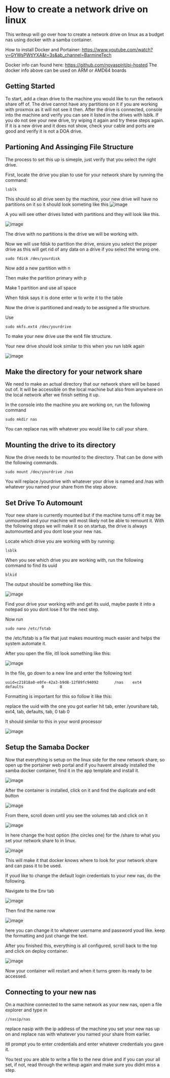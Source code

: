 # How to create a network drive on linux

This writeup will go over how to create a network drive on linux as a budget nas using docker with a samba container.

How to install Docker and Portainer: https://www.youtube.com/watch?v=GYWsPWtlYXA&t=3s&ab_channel=BarmineTech

Docker info can found here: https://github.com/novaspirit/pi-hosted
The docker info above can be used on ARM or AMD64 boards



## Getting Started

To start, add a clean drive to the machine you would like to run the network share off of. The drive cannot have any partitions on it if you are working with proxmox as it will not see it then. After the drive is connected, console into the machine and verify you can see it listed in the drives with lsblk. If you do not see your new drive, try wiping it again and try these steps again. If it is a new drive and it does not show, check your cable and ports are good and verify it is not a DOA drive.

## Partioning And Assinging File Structure

The process to set this up is simeple, just verify that you select the right drive.

First, locate the drive you plan to use for your network share by running the command:

    lsblk

This should so all drive seen by the machine, your new drive will have no partitions on it so it should look someting like this
![image](https://user-images.githubusercontent.com/63487881/205470589-06f419c4-e3de-4998-9b2d-94f1521b88be.png)

A you will see other drives listed with partitions and they will look like this.

![image](https://user-images.githubusercontent.com/63487881/205470605-cd1f608a-4e77-4084-808c-58ba957ed9a0.png)

The drive with no partitions is the drive we will be working with.


Now we will use fdisk to partition the drive, ensure you select the proper drive as this will get rid of any data on a drive if you select the wrong one.

    sudo fdisk /dev/yourdisk

Now add a new partition with n

Then make the partition primary with p

Make 1 partition and use all space

When fdisk says it is done enter w to write it to the table


Now the drive is partitioned and ready to be assigned a file structure.

Use 
    
    sudo mkfs.ext4 /dev/yourdrive

To make your new drive use the ext4 file structure.

Your new drive should look similar to this when you run lsblk again

![image](https://user-images.githubusercontent.com/63487881/205470930-19684b0b-eb32-4563-897f-2f548475fe70.png)


## Make the directory for your network share

We need to make an actual directory that our network share will be based out of. It will be accessible on the local machine but also from anywhere on the local network after we finish setting it up.

In the console into the machine you are working on, run the following command

    sudo mkdir nas
 
You can replace nas with whatever you would like to call your share.

## Mounting the drive to its directory

Now the drive needs to be mounted to the directory. That can be done with the following commands.

    sudo mount /dev/yourdrive /nas
    
You will replace /yourdrive with whatever your drive is named and /nas with whatever you named your share from the step above.

## Set Drive To Automount

Your new share is currently mounted but if the machine turns off it may be unmounted and your machine will most likely not be able to remount it. With the following steps we will make it so on startup, the drive is always automounted and you dont lose your new nas.

Locate which drive you are working with by running:

    lsblk

When you see which drive you are working with, run the following command to find its uuid

    blkid
    
The output should be something like this.

![image](https://user-images.githubusercontent.com/63487881/205471305-ae76b8d2-8edf-4003-912c-4e1e50639d07.png)

Find your drive your working with and get its uuid, maybe paste it into a notepad so you dont lose it for the next step.

Now run 

    sudo nano /etc/fstab
    
the /etc/fstab is a file that just makes mounting much easier and helps the system automate it.

After you open the file, itll look something like this:

![image](https://user-images.githubusercontent.com/63487881/205471689-20ef3076-d029-472a-9132-ed72b98228c1.png)

In the file, go down to a new line and enter the following text

    uuid=c21818a0-e0fe-42a3-b9d8-12f89fc94092       /nas    ext4    defaults        0       0

Formatting is important for this so follow it like this:

replace the uuid with the one you got earlier hit tab, enter /yourshare tab, ext4, tab, defaults, tab, 0 tab 0

It should similar to this in your word processor

![image](https://user-images.githubusercontent.com/63487881/205471916-75a83227-5336-4686-9b13-417db75e56f6.png)


## Setup the Samaba Docker

Now that everything is setup on the linux side for the new network share, so open up the portainer web portal and if you havent already installed the samba docker container, find it in the app template and install it.

![image](https://user-images.githubusercontent.com/63487881/205472273-501f80c7-c902-43e3-b350-f2439f7f6f12.png)

After the container is installed, click on it and find the duplicate and edit button

![image](https://user-images.githubusercontent.com/63487881/205472334-5c022a8f-cd87-44b3-9055-ac7c2c76e4fb.png)

From there, scroll down until you see the volumes tab and click on it

![image](https://user-images.githubusercontent.com/63487881/205472351-1514480b-e715-4845-8438-7c6f19a17143.png)

In here change the host option (the circles one) for the /share to what you set your network share to in linux.

![image](https://user-images.githubusercontent.com/63487881/205472376-a28fb5d4-8ccd-4540-925d-9becf013b0c5.png)


This will make it that docker knows where to look for your network share and can pass it to be used.

If youd like to change the default login credentials to your new nas, do the following.

Navigate to the Env tab

![image](https://user-images.githubusercontent.com/63487881/205472466-aeaad148-378b-4a50-8164-8df0db983b29.png)

Then find the name row

![image](https://user-images.githubusercontent.com/63487881/205472480-d5032b14-cc16-4768-8aa8-0979455f9c36.png)

here you can change it to whatever username and password youd like. keep the formatting and just change the text.

After you finished this, everything is all configured, scroll back to the top and click on deploy container.

![image](https://user-images.githubusercontent.com/63487881/205472505-a97f3e45-2495-409e-92dd-c2a40726495f.png)

Now your container will restart and when it turns green its ready to be accessed.

## Connecting to your new nas

On a machine connected to the same network as your new nas, open a file explorer and type in 

    //nasip/nas
    
replace nasip with the ip address of the machine you set your new nas up on and replace nas with whatever you named your share from earlier.

itll prompt you to enter credentials and enter whatever credentials you gave it.

You test you are able to write a file to the new drive and if you can your all set, if not, read through the writeup again and make sure you didnt miss a step.


